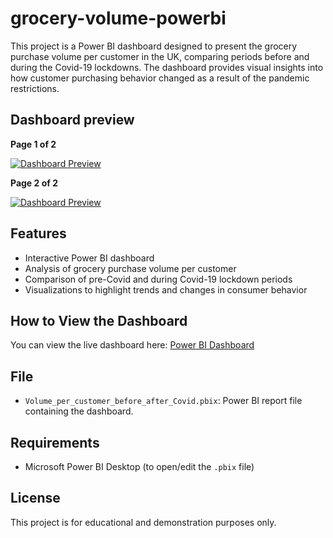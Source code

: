 # grocery-volume-powerbi

This project is a Power BI dashboard designed to present the grocery purchase volume per customer in the UK, comparing periods before and during the Covid-19 lockdowns. The dashboard provides visual insights into how customer purchasing behavior changed as a result of the pandemic restrictions.

## Dashboard preview

**Page 1 of 2**

[![Dashboard Preview](https://github.com/user-attachments/assets/af8bc941-24ff-4ed3-8626-ec429fa677f7)](http://bit.ly/4jIYq1j)


**Page 2 of 2**

[![Dashboard Preview](https://github.com/user-attachments/assets/d20e3694-2297-4772-9265-ebe147c63ea1)](http://bit.ly/4jIYq1j)

## Features
- Interactive Power BI dashboard
- Analysis of grocery purchase volume per customer
- Comparison of pre-Covid and during Covid-19 lockdown periods
- Visualizations to highlight trends and changes in consumer behavior

## How to View the Dashboard
You can view the live dashboard here: [Power BI Dashboard](http://bit.ly/4jIYq1j)

## File
- `Volume_per_customer_before_after_Covid.pbix`: Power BI report file containing the dashboard.

## Requirements
- Microsoft Power BI Desktop (to open/edit the `.pbix` file)

## License
This project is for educational and demonstration purposes only.
